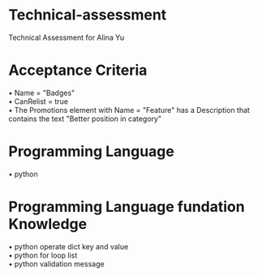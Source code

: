 # Technical-assessment 
Technical Assessment for Alina Yu 
# Acceptance Criteria
•	Name = "Badges"  
•	CanRelist = true  
•	The Promotions element with Name = "Feature" has a Description that contains the text "Better position in category"

# Programming Language 
•	python 

# Programming Language fundation Knowledge
•	python  operate dict key and value   
•	python  for loop list  
•	python  validation message   


